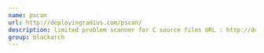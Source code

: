 ```yaml
---
name: pscan
url: http://deployingradius.com/pscan/
description: limited problem scanner for C source files URL : http://deployingradius.com/pscan/ Groups : blackarch blackarch-code-audit
group: blackarch
---
```

